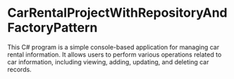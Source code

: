 # CarRentalProjectWithRepositoryAndFactoryPattern
This C# program is a simple console-based application for managing car rental information. It allows users to perform various operations related to car information, including viewing, adding, updating, and deleting car records.
